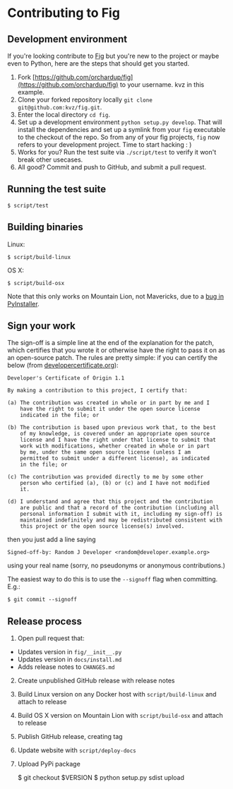 # Contributing to Fig

## Development environment

If you're looking contribute to [Fig](http://www.fig.sh/)
but you're new to the project or maybe even to Python, here are the steps
that should get you started.

1. Fork [https://github.com/orchardup/fig](https://github.com/orchardup/fig) to your username. kvz in this example.
1. Clone your forked repository locally `git clone git@github.com:kvz/fig.git`.
1. Enter the local directory `cd fig`.
1. Set up a development environment `python setup.py develop`. That will install the dependencies and set up a symlink from your `fig` executable to the checkout of the repo. So from any of your fig projects, `fig` now refers to your development project. Time to start hacking : )
1. Works for you? Run the test suite via `./script/test` to verify it won't break other usecases.
1. All good? Commit and push to GitHub, and submit a pull request.

## Running the test suite

    $ script/test

## Building binaries

Linux:

    $ script/build-linux

OS X:

    $ script/build-osx

Note that this only works on Mountain Lion, not Mavericks, due to a [bug in PyInstaller](http://www.pyinstaller.org/ticket/807).

## Sign your work

The sign-off is a simple line at the end of the explanation for the
patch, which certifies that you wrote it or otherwise have the right to
pass it on as an open-source patch.  The rules are pretty simple: if you
can certify the below (from [developercertificate.org](http://developercertificate.org/)):

    Developer's Certificate of Origin 1.1

    By making a contribution to this project, I certify that:

    (a) The contribution was created in whole or in part by me and I
        have the right to submit it under the open source license
        indicated in the file; or

    (b) The contribution is based upon previous work that, to the best
        of my knowledge, is covered under an appropriate open source
        license and I have the right under that license to submit that
        work with modifications, whether created in whole or in part
        by me, under the same open source license (unless I am
        permitted to submit under a different license), as indicated
        in the file; or

    (c) The contribution was provided directly to me by some other
        person who certified (a), (b) or (c) and I have not modified
        it.

    (d) I understand and agree that this project and the contribution
        are public and that a record of the contribution (including all
        personal information I submit with it, including my sign-off) is
        maintained indefinitely and may be redistributed consistent with
        this project or the open source license(s) involved.

then you just add a line saying

    Signed-off-by: Random J Developer <random@developer.example.org>

using your real name (sorry, no pseudonyms or anonymous contributions.)

The easiest way to do this is to use the `--signoff` flag when committing. E.g.:


    $ git commit --signoff


## Release process

1. Open pull request that:

 - Updates version in `fig/__init__.py`
 - Updates version in `docs/install.md`
 - Adds release notes to `CHANGES.md`

2. Create unpublished GitHub release with release notes

3. Build Linux version on any Docker host with `script/build-linux` and attach to release

4. Build OS X version on Mountain Lion with `script/build-osx` and attach to release

5. Publish GitHub release, creating tag

6. Update website with `script/deploy-docs`

7. Upload PyPi package

    $ git checkout $VERSION
    $ python setup.py sdist upload
